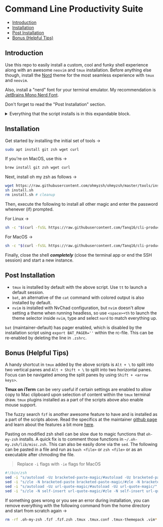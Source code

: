 # Command Line Productivity Suite

* [Introduction](#introduction)
* [Installation](#installation)
* [Post Installation](#post-installation)
* [Bonus (Helpful Tips)](#bonus-helpful-tips)

## Introduction

Use this repo to easily install a custom, cool and funky shell experience along with an awesome `neovim` and `tmux` installation. Before anything else though, install the [Nord](https://www.nordtheme.com/) theme for the most seamless experience with `tmux` and `neovim`.

Also, install a "nerd" font for your terminal emulator. My recommendation is [JetBrains Mono Nerd Font](https://github.com/ryanoasis/nerd-fonts/releases/download/v3.0.2/JetBrainsMono.zip).

Don't forget to read the "Post Installation" section.

<details>
<summary>Everything that the script installs is in this expandable block.</summary>

1. Oh-My-Zsh custom shell with [spaceship-prompt](https://spaceship-prompt.sh/) theme
2. Fuzzy finder (`fzf`) for awesome productivity
3. Syntax highlighting for command line
3. Auto-completion on command line
4. Tmux with mouse and other quality of life improvements
5. NvChad + NeoVIM for a flashy vim experience
6. Nord theme for tmux and neovim

</details>

## Installation

Get started by installing the initial set of tools &rarr;

```bash
sudo apt install git zsh wget curl
```

If you're on MacOS, use this &rarr;

```bash
brew install git zsh wget curl
```

Next, install oh my zsh as follows &rarr;

```bash
wget https://raw.githubusercontent.com/ohmyzsh/ohmyzsh/master/tools/install.sh 2>/dev/null
sh install.sh
rm install.sh # cleanup
```

Then, execute the following to install all other magic and enter the password whenever (if) prompted.

For Linux &rarr;

```bash
sh -c "$(curl -fsSL https://raw.githubusercontent.com/Tanq16/cli-productivity-suite/master/install_zsh_linux.sh)"
```

For MacOS &rarr;

```bash
sh -c "$(curl -fsSL https://raw.githubusercontent.com/Tanq16/cli-productivity-suite/master/install_zsh_macos.sh)"
```

Finally, close the shell ***completely*** (close the terminal app or end the SSH session) and start a new instance.

## Post Installation

- `tmux` is installed by default with the above script. Use `tt` to launch a default session.
- `bat`, an alternative of the `cat` command with colored output is also installed by default. 
- `nvim` is installed with NvChad configuration, but `nvim` doesn't allow setting a theme when running headless, so use `<space>+th` to launch the theme selector inside `nvim`, type and select `nord` to match everything up.

`bat` (maintainer-default) has pager enabled, which is disabled by the installation script using `export BAT_PAGER=''` within the rc-file. This can be re-enabled by deleting the line in `.zshrc`.

## Bonus (Helpful Tips)

A handy shortcut in `tmux` added by the above scripts is `Alt + \` to split into two vertical panes and `Alt + Shift + \` to split into two horizontal panes. Focus can be navigated among the split panes by using `Shift + <arrow keys>`.

**Tmux on iTerm** can be very useful if certain settings are enabled to allow copy to Mac clipboard upon selection of content within the `tmux` terminal draw. `tmux` plugins installed as a part of the scripts above also enable mouse support.

The fuzzy search `fzf` is another awesome feature to have and is installed as a part of the scripts above. Read the specifics at the maintainer [github page](https://github.com/junegunn/fzf) and learn about the features a bit more [here](https://medium.com/better-programming/boost-your-command-line-productivity-with-fuzzy-finder-985aa162ba5d).

Pasting on modified zsh shell can be slow due to magic functions that `oh-my-zsh` installs. A quick fix is to comment those functions in `~/.oh-my.zsh/lib/misc.zsh`. This can also be easily done via the `sed`. The following can be pasted in a file and run as `bash <file>` or `zsh <file>` or as an executable after chmoding the file.

> Replace `-i` flags with `-ie` flags for MacOS

```bash
#!/bin/zsh
sed -i "s/autoload -Uz bracketed-paste-magic/#autoload -Uz bracketed-paste-magic/" ~/.oh-my-zsh/lib/misc.zsh
sed -i "s/zle -N bracketed-paste bracketed-paste-magic/#zle -N bracketed-paste bracketed-paste-magic/" ~/.oh-my-zsh/lib/misc.zsh
sed -i "s/autoload -Uz url-quote-magic/#autoload -Uz url-quote-magic/" ~/.oh-my-zsh/lib/misc.zsh
sed -i "s/zle -N self-insert url-quote-magic/#zle -N self-insert url-quote-magic/" ~/.oh-my-zsh/lib/misc.zsh
```

If something goes wrong or you see an error during installation, you can remove everything with the following command from the home directory and start from scratch again &rarr;

```bash
rm -rf .oh-my-zsh .fzf .fzf.zsh .tmux .tmux.conf .tmux-themepack .vim* .SpaceVim* .config/nvim .local/share/nvim .zshrc
```